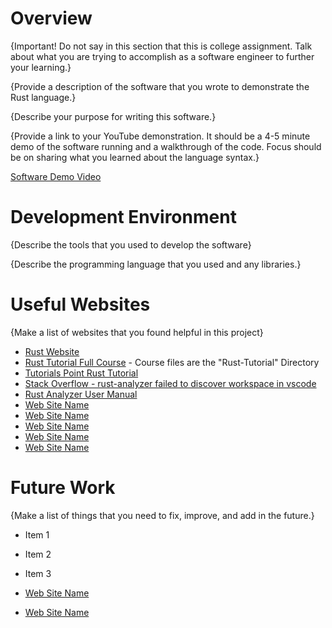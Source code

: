 # Overview

{Important! Do not say in this section that this is college assignment. Talk about what you are trying to accomplish as a software engineer to further your learning.}

{Provide a description of the software that you wrote to demonstrate the Rust language.}

{Describe your purpose for writing this software.}

{Provide a link to your YouTube demonstration. It should be a 4-5 minute demo of the software running and a walkthrough of the code. Focus should be on sharing what you learned about the language syntax.}

[Software Demo Video](http://youtube.link.goes.here)

# Development Environment

{Describe the tools that you used to develop the software}

{Describe the programming language that you used and any libraries.}

# Useful Websites

{Make a list of websites that you found helpful in this project}

- [Rust Website](https://www.rust-lang.org)
- [Rust Tutorial Full Course](https://www.youtube.com/watch?v=ygL_xcavzQ4) - Course files are the "Rust-Tutorial" Directory
- [Tutorials Point Rust Tutorial](https://www.tutorialspoint.com/rust/index.htm)
- [Stack Overflow - rust-analyzer failed to discover workspace in vscode](https://stackoverflow.com/questions/72062935/rust-analyzer-failed-to-discover-workspace-in-vscode)
- [Rust Analyzer User Manual](https://rust-analyzer.github.io/manual.html#vs-code)
- [Web Site Name](http://url.link.goes.here)
- [Web Site Name](http://url.link.goes.here)
- [Web Site Name](http://url.link.goes.here)
- [Web Site Name](http://url.link.goes.here)
- [Web Site Name](http://url.link.goes.here)
# Future Work

{Make a list of things that you need to fix, improve, and add in the future.}

- Item 1
- Item 2
- Item 3


- [Web Site Name](http://url.link.goes.here)
- [Web Site Name](http://url.link.goes.here)